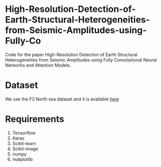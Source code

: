 # High-Resolution-Detection-of-Earth-Structural-Heterogeneities-from-Seismic-Amplitudes-using-Fully-Co
Code for the paper High-Resolution Detection of Earth Structural Heterogeneities from Seismic Amplitudes using Fully Convolutional Neural Networks and Attention Models.

# Dataset
We use the F3 North sea dataset and it is available [here](https://www.dropbox.com/sh/i7exr6yecmqd7dw/AABDNJqAEo01CW7Err0OKrO6a?dl=0)

# Requirements
1. Tensorflow
2. Keras
3. Scikit-learn
4. Scikit-image
5. numpy
6. matplotlib

